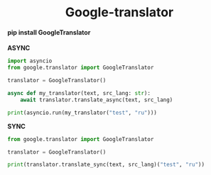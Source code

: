 <h1 align="center">Google-translator</h1>

#### pip install GoogleTranslator



**ASYNC**


```python
import asyncio
from google.translator import GoogleTranslator

translator = GoogleTranslator()

async def my_translator(text, src_lang: str):
    await translator.translate_async(text, src_lang)

print(asyncio.run(my_translator("test", "ru")))
```


**SYNC**

```python
from google.translator import GoogleTranslator

translator = GoogleTranslator()

print(translator.translate_sync(text, src_lang)("test", "ru"))
```
